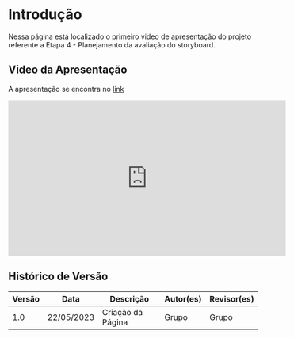 # Introdução

Nessa página está localizado o primeiro video de apresentação do projeto referente a Etapa 4 - Planejamento da avaliação do storyboard.

## Video da Apresentação

A apresentação se encontra no [link](https://www.youtube.com/watch?v=NGfRAzDb9dU)

<iframe width="560" height="315" src="https://www.youtube.com/embed/NGfRAzDb9dU" title="YouTube video player" frameborder="0" allow="accelerometer; autoplay; clipboard-write; encrypted-media; gyroscope; picture-in-picture; web-share" allowfullscreen></iframe>

## Histórico de Versão

| Versão | Data       | Descrição          | Autor(es) | Revisor(es) |
| ------- | ---------- | -------------------- | --------- | ----------- |
| 1.0     | 22/05/2023 | Criação da Página | Grupo     | Grupo       |
